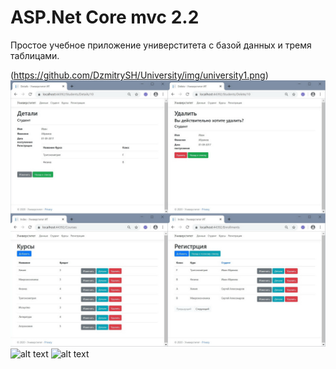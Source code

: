 ASP.Net Core mvc 2.2
=========================
Простое учебное приложение универститета с базой данных и тремя таблицами. 

(https://github.com/DzmitrySH/University/img/university1.png)
![alt text](img/university2.png)
![alt text](https://github.com/DzmitrySH/University/img/university3.png)
![alt text](https://github.com/DzmitrySH/University/img/database.png)


 
